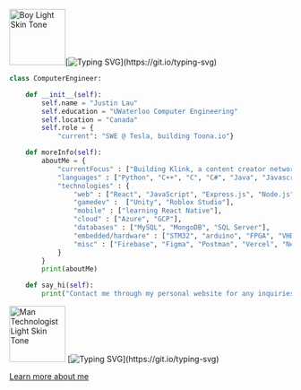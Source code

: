 

<img src="https://raw.githubusercontent.com/Tarikul-Islam-Anik/Animated-Fluent-Emojis/master/Emojis/People%20with%20professions/Boy%20Light%20Skin%20Tone.png" alt="Boy Light Skin Tone" width="100" height="100" />[![Typing SVG](https://readme-typing-svg.demolab.com?font=Poppins&pause=1000&color=F7F7F7&width=435&lines=Hello+I'm+Justin+Lau!)](https://git.io/typing-svg)


<!--### I'm a Waterloo Computer Engineering student passionate about exploring computer technology & software! -->

```python
class ComputerEngineer:

    def __init__(self):
        self.name = "Justin Lau"
        self.education = "UWaterloo Computer Engineering"
        self.location = "Canada"
        self.role = {
            "current": "SWE @ Tesla, building Toona.io"}

    def moreInfo(self):
        aboutMe = {
            "currentFocus" : ["Building Klink, a content creator networking platform"],
            "languages" : ["Python", "C++", "C", "C#", "Java", "Javascript", "TypeScript", "Lua"],
            "technologies" : {
                "web" : ["React", "JavaScript", "Express.js", "Node.js", "HTML/CSS", "ASP.NET Core", "three.js"],
                "gamedev" :  ["Unity", "Roblox Studio"],
                "mobile" : ["learning React Native"],
                "cloud" : ["Azure", "GCP"],
                "databases" : ["MySQL", "MongoDB", "SQL Server"],
                "embedded/hardware" : ["STM32", "arduino", "FPGA", "VHDL", "ARM Assembly", "Verilog"]
                "misc" : ["Firebase", "Figma", "Postman", "Vercel", "Netlify", "Git"]
            } 
        }
        print(aboutMe)

    def say_hi(self):
        print("Contact me through my personal website for any inquiries or requests!")
```

<img src="https://raw.githubusercontent.com/Tarikul-Islam-Anik/Animated-Fluent-Emojis/master/Emojis/People%20with%20professions/Man%20Technologist%20Light%20Skin%20Tone.png" alt="Man Technologist Light Skin Tone" width="100" height="100" /> [![Typing SVG](https://readme-typing-svg.demolab.com?font=Poppins&pause=1000&color=F7F7F7&width=435&lines=Click+the+link+below!)](https://git.io/typing-svg)

<a href="https://www.justinlau.me">Learn more about me </a>

<!--
<img align="left" alt="Python" width="40px" src="https://cdn.jsdelivr.net/gh/devicons/devicon/icons/python/python-original.svg" style="padding-right:15px;" />
<img align="left" alt="Javascript" width="40px" src="https://cdn.jsdelivr.net/gh/devicons/devicon/icons/javascript/javascript-original.svg" style="padding-right:15px;" />
<img align="left" alt="Java" width="40px" src="https://cdn.jsdelivr.net/gh/devicons/devicon/icons/java/java-original.svg" style="padding-right:15px;" />
<img align="left" alt="HTML5" width="40px" src="https://cdn.jsdelivr.net/gh/devicons/devicon/icons/html5/html5-original.svg" style="padding-right:15px;" />
<img align="left" alt="CSS3" width="40px" src="https://cdn.jsdelivr.net/gh/devicons/devicon/icons/css3/css3-original.svg" style="padding-right:15px;" />
<img align="left" alt="React" width="40px" src="https://cdn.jsdelivr.net/gh/devicons/devicon/icons/react/react-original.svg" style="padding-right:15px;" />
<img align="left" alt=".NET" width="40px" src="https://cdn.jsdelivr.net/gh/devicons/devicon/icons/dot-net/dot-net-original.svg" style="padding-right:15px;" />
<img align="left" alt="C++" width="40px" src="https://cdn.jsdelivr.net/gh/devicons/devicon/icons/cplusplus/cplusplus-original.svg" style="padding-right:15px;" />
<img align="left" alt="Azure" width="40px" src="https://cdn.jsdelivr.net/gh/devicons/devicon/icons/azure/azure-original.svg" style="padding-right:15px;" />
<img align="left" alt="MySQL" width="40px" src="https://cdn.jsdelivr.net/gh/devicons/devicon/icons/mysql/mysql-original.svg" style="padding-right:15px;" />
<img align="left" alt="MongoDB" width="40px" src="https://cdn.jsdelivr.net/gh/devicons/devicon/icons/mongodb/mongodb-original.svg" style="padding-right:15px;" />
<br clear="left"/>
-->



<!--### Learn more about me-->
